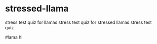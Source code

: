 # stressed-llama
stress test quiz for llamas
stress test quiz for stressed llamas
stress test quiz

#lama
hi

